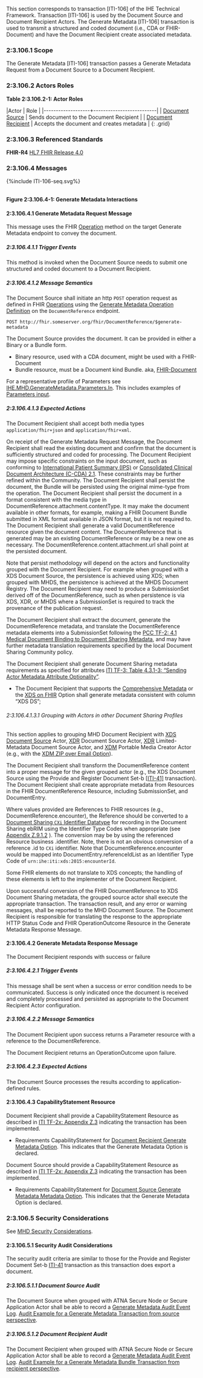 This section corresponds to transaction [ITI-106] of the IHE Technical Framework. Transaction [ITI-106] is used by the Document Source and Document Recipient Actors. The Generate Metadata [ITI-106] transaction is used to transmit a structured and coded document (i.e., CDA or FHIR-Document) and have the Document Recipient create associated metadata.

### 2:3.106.1 Scope

The Generate Metadata [ITI-106] transaction passes a Generate Metadata Request from a Document Source to a Document Recipient.

### 2:3.106.2 Actors Roles

**Table 2:3.106.2-1: Actor Roles**

|Actor | Role |
|-------------------+--------------------------|
| [Document Source](1331_actors_and_transactions.html#133111-document-source)    | Sends document to the Document Recipient |
| [Document Recipient](1331_actors_and_transactions.html#133113-document-recipient) | Accepts the document and creates metadata |
{: .grid}

### 2:3.106.3 Referenced Standards

**FHIR-R4** [HL7 FHIR Release 4.0](http://www.hl7.org/FHIR/R4)

### 2:3.106.4 Messages

<div>
{%include ITI-106-seq.svg%}
</div>

<br clear="all">

**Figure 2:3.106.4-1: Generate Metadata Interactions**

#### 2:3.106.4.1 Generate Metadata Request Message

This message uses the FHIR [Operation]({{site.data.fhir.path}}operations.html) method on the target Generate Metadata endpoint to convey the document.

##### 2:3.106.4.1.1 Trigger Events

This method is invoked when the Document Source needs to submit one structured and coded document to a Document Recipient. 

##### 2:3.106.4.1.2 Message Semantics

The Document Source shall initiate an http `POST` operation request as defined in FHIR [Operations]({{site.data.fhir.path}}operations.html)  using the [Generate Metadata Operation Definition](OperationDefinition-generate-metadata.html) on the `DocumentReference` endpoint.

    POST http://fhir.someserver.org/fhir/DocumentReference/$generate-metadata

The Document Source provides the document. It can be provided in either a Binary or a Bundle form.
- Binary resource, used with a CDA document, might be used with a FHIR-Document
- Bundle resource, must be a Document kind Bundle. aka, [FHIR-Document]({{site.data.fhir.path}}documents.html)

For a representative profile of Parameters see [IHE.MHD.GenerateMetadata.Parameters.In](StructureDefinition-IHE.MHD.GenerateMetadata.Parameters.In.html). This includes examples of [Parameters input](StructureDefinition-IHE.MHD.GenerateMetadata.Parameters.In-examples.html).

##### 2:3.106.4.1.3 Expected Actions

The Document Recipient shall accept both media types `application/fhir+json` and `application/fhir+xml`.

On receipt of the Generate Metadata Request Message, the Document Recipient shall read the existing document and confirm that the document is sufficiently structured and coded for processing. 
The Document Recipient may impose specific constraints on the input document, such as conforming to [International Patient Summary (IPS)](https://confluence.hl7.org/display/PC/International+Patient+Summary) or [Consolidated Clinical Document Architecture (C-CDA) 2.1](https://www.hl7.org/ccdasearch/). These constraints may be further refined within the Community.
The Document Recipient shall persist the document, the Bundle will be persisted using the original mime-type from the operation.
The Document Recipient shall persist the document in a format consistent with the media type in DocumentReference.attachment.contentType. It may make the document available in other formats, for example, making a FHIR Document Bundle submitted in XML format available in JSON format, but it is not required to.
The Document Recipient shall generate a valid DocumentReference resource given the document content. 
The DocumentReference that is generated may be an existing DocumentReference or may be a new one as necessary. The DocumentReference.content.attachment.url shall point at the persisted document.

Note that persist methodology will depend on the actors and functionality grouped with the Document Recipient. For example when grouped with a XDS Document Source, the persistence is achieved using XDS; when grouped with MHDS, the persistence is achieved at the MHDS Document Registry. The Document Recipient may need to produce a SubmissionSet derived off of the DocumentReference, such as when persistence is via XDS, XDR, or MHDS where a SubmissionSet is required to track the provenance of the publication request.

The Document Recipient shall extract the document, generate the DocumentReference metadata, and translate the DocumentReference metadata elements into a SubmissionSet following the [PCC TF-2: 4.1 Medical Document Binding to Document Sharing Metadata](https://profiles.ihe.net/ITI/sIPS/pcc.html#41-medical-document-binding-to-document-sharing-metadata), and may have further metadata translation requirements specified by the local Document Sharing Community policy.

The Document Recipient shall generate Document Sharing metadata requirements as specified for attributes [ITI TF-3: Table 4.3.1-3: “Sending Actor Metadata Attribute Optionality”](https://profiles.ihe.net/ITI/TF/Volume3/ch-4.3.html#4.3.1). 
- The Document Recipient that supports the [Comprehensive Metadata](1332_actor_options.html#13322-xds-on-fhir-option) or the [XDS on FHIR](1332_actor_options.html#13322-xds-on-fhir-option) Option shall generate metadata consistent with column “XDS DS”; 

###### 2:3.106.4.1.3.1 Grouping with Actors in other Document Sharing Profiles

This section applies to grouping MHD Document Recipient with [XDS](https://profiles.ihe.net/ITI/TF/Volume1/ch-10.html) [Document Source](https://profiles.ihe.net/ITI/TF/Volume1/ch-10.html#10.1.1.1) Actor, [XDR](https://profiles.ihe.net/ITI/TF/Volume1/ch-15.html) Document Source Actor, [XDR](https://profiles.ihe.net/ITI/TF/Volume1/ch-15.html) Limited-Metadata Document Source Actor, and [XDM](https://profiles.ihe.net/ITI/TF/Volume1/ch-16.html) Portable Media Creator Actor (e.g., with the [XDM ZIP over Email Option](https://profiles.ihe.net/ITI/TF/Volume1/ch-16.html#16.2.3)). 

The Document Recipient shall transform the DocumentReference content into a proper message for the given grouped actor (e.g., the XDS Document Source using the Provide and Register Document Set-b [[ITI-41]](https://profiles.ihe.net/ITI/TF/Volume2/ITI-41.html) transaction). The Document Recipient shall create appropriate metadata from Resources in the FHIR DocumentReference Resource, including SubmissionSet, and DocumentEntry. 

Where values provided are References to FHIR resources (e.g., DocumentReference.encounter), the Reference should be converted to a [Document Sharing `CXi` Identifier Datatype](https://profiles.ihe.net/ITI/TF/Volume3/ch-4.2.html#4.2.3.1.7) for recording in the Document Sharing ebRIM using the Identifier Type Codes when appropriate (see [Appendix Z.9.1.2](https://profiles.ihe.net/ITI/TF/Volume2/ch-Z.html#z.9.1.2-xds-cxi-mapped-to-fhir-identifier-type) ). The conversion may be by using the referenced Resource business .identifier. Note, there is not an obvious conversion of a reference .id to `CXi` identifier. Note that DocumentReference.encounter would be mapped into DocumentEntry.referenceIdList as an Identifier Type Code of `urn:ihe:iti:xds:2015:encounterId`.

Some FHIR elements do not translate to XDS concepts; the handling of these elements is left to the implementer of the Document Recipient. 

Upon successful conversion of the FHIR DocumentReference to XDS Document Sharing metadata, the grouped source actor shall execute the appropriate transaction. The transaction result, and any error or warning messages, shall be reported to the MHD Document Source. The Document Recipient is responsible for translating the response to the appropriate HTTP Status Code and FHIR OperationOutcome Resource in the Generate Metadata Response Message.

#### 2:3.106.4.2 Generate Metadata Response Message

The Document Recipient responds with success or failure

##### 2:3.106.4.2.1 Trigger Events

This message shall be sent when a success or error condition needs to be communicated. Success is only indicated once the document is received and completely processed and persisted as appropriate to the Document Recipient Actor configuration. 

##### 2:3.106.4.2.2 Message Semantics

The Document Recipient upon success returns a Parameter resource with a reference to the DocumentReference.

The Document Recipient returns an OperationOutcome upon failure.

##### 2:3.106.4.2.3 Expected Actions

The Document Source processes the results according to application-defined rules.	

#### 2:3.106.4.3 CapabilityStatement Resource

Document Recipient shall provide a CapabilityStatement Resource as described in [ITI TF-2x: Appendix Z.3](https://profiles.ihe.net/ITI/TF/Volume2/ch-Z.html#z.3-capabilitystatement-resource) indicating the transaction has been implemented. 
* Requirements CapabilityStatement for [Document Recipient Generate Metadata Option](CapabilityStatement-IHE.MHD.DocumentRecipient.Generate.html). This indicates that the Generate Metadata Option is declared. 

Document Source should provide a CapabilityStatement Resource as described in [ITI TF-2x: Appendix Z.3](https://profiles.ihe.net/ITI/TF/Volume2/ch-Z.html#z.3-capabilitystatement-resource) indicating the transaction has been implemented. 
* Requirements CapabilityStatement for [Document Source Generate Metadata Metadata Option](CapabilityStatement-IHE.MHD.DocumentSource.Generate.html). This indicates that the Generate Metadata Option is declared. 

### 2:3.106.5 Security Considerations

See [MHD Security Considerations](1335_security_considerations.html).

#### 2:3.106.5.1 Security Audit Considerations

The security audit criteria are similar to those for the Provide and Register Document Set-b [ITI-41](https://profiles.ihe.net/ITI/TF/Volume2/ITI-41.html) transaction as this transaction does export a document.

##### 2:3.106.5.1.1 Document Source Audit 

The Document Source when grouped with ATNA Secure Node or Secure Application Actor shall be able to record a [Generate Metadata Audit Event Log](StructureDefinition-IHE.MHD.GenerateMetadata.Audit.Source.html). [Audit Example for a Generate Metadata Transaction from source perspective](AuditEvent-ex-auditGenerateMetadata-source.html). 

##### 2:3.106.5.1.2 Document Recipient Audit 

The Document Recipient when grouped with ATNA Secure Node or Secure Application Actor shall be able to record a [Generate Metadata Audit Event Log](StructureDefinition-IHE.MHD.GenerateMetadata.Audit.Recipient.html). [Audit Example for a Generate Metadata Bundle Transaction from recipient perspective](AuditEvent-ex-auditGenerateMetadata-recipient.html). 
